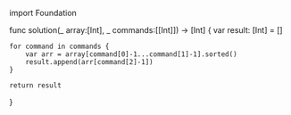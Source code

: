 import Foundation

func solution(_ array:[Int], _ commands:[[Int]]) -> [Int] {
    var result: [Int] = []
    
    for command in commands {
        var arr = array[command[0]-1...command[1]-1].sorted()
        result.append(arr[command[2]-1])
    }
    
    return result
}